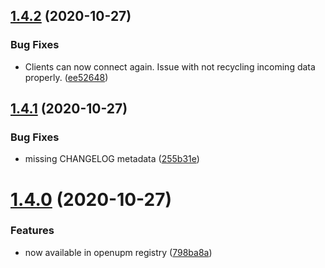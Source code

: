 ## [1.4.2](https://github.com/MirrorNG/IgnoranceNG/compare/v1.4.1...v1.4.2) (2020-10-27)


### Bug Fixes

* Clients can now connect again. Issue with not recycling incoming data properly. ([ee52648](https://github.com/MirrorNG/IgnoranceNG/commit/ee5264824ee6a000bf1e18a65d9358e71137f2d0))

## [1.4.1](https://github.com/MirrorNG/IgnoranceNG/compare/v1.4.0...v1.4.1) (2020-10-27)


### Bug Fixes

* missing CHANGELOG metadata ([255b31e](https://github.com/MirrorNG/IgnoranceNG/commit/255b31e716d3728c5eba18997ab34a49ea3bcb18))

# [1.4.0](https://github.com/MirrorNG/IgnoranceNG/compare/v1.3.8...v1.4.0) (2020-10-27)


### Features

* now available in openupm registry ([798ba8a](https://github.com/MirrorNG/IgnoranceNG/commit/798ba8ae8392f686ce2124bc629f5de4d21e5d53))
